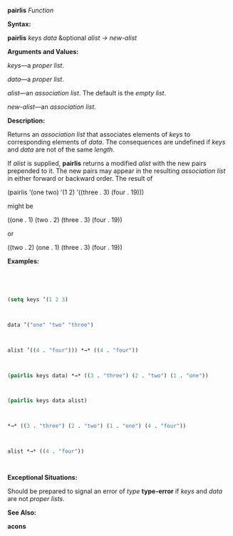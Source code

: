 **pairlis** *Function* 



**Syntax:** 



**pairlis** *keys data* &optional *alist → new-alist* 



**Arguments and Values:** 



*keys*—a *proper list*. 



*data*—a *proper list*. 



*alist*—an *association list*. The default is the *empty list*. 



*new-alist*—an *association list*. 



**Description:** 



Returns an *association list* that associates elements of *keys* to corresponding elements of *data*. The consequences are undefined if *keys* and *data* are not of the same *length*. 



If *alist* is supplied, **pairlis** returns a modified *alist* with the new pairs prepended to it. The new pairs may appear in the resulting *association list* in either forward or backward order. The result of 



(pairlis ’(one two) ’(1 2) ’((three . 3) (four . 19))) 



might be 



((one . 1) (two . 2) (three . 3) (four . 19)) 



or 







 



 



((two . 2) (one . 1) (three . 3) (four . 19)) 



**Examples:**
```lisp
 



(setq keys ’(1 2 3) 



data ’("one" "two" "three") 



alist ’((4 . "four"))) *→* ((4 . "four")) 



(pairlis keys data) *→* ((3 . "three") (2 . "two") (1 . "one")) 



(pairlis keys data alist) 



*→* ((3 . "three") (2 . "two") (1 . "one") (4 . "four")) 



alist *→* ((4 . "four")) 




```
**Exceptional Situations:** 



Should be prepared to signal an error of *type* **type-error** if *keys* and *data* are not *proper lists*. 



**See Also:** 



**acons** 




